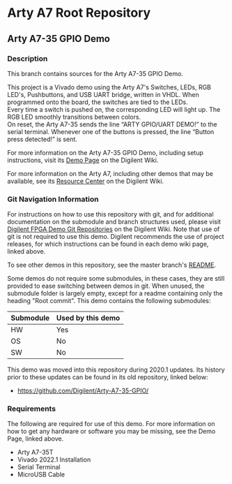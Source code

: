 # Arty A7 Root Repository

## Arty A7-35 GPIO Demo

### Description

This branch contains sources for the Arty A7-35 GPIO Demo.

This project is a Vivado demo using the Arty A7's Switches, LEDs, RGB LED's, Pushbuttons, and USB UART bridge, written in VHDL. When programmed onto the board, the switches are tied to the LEDs.  
Every time a switch is pushed on, the corresponding LED will light up. The RGB LED smoothly transitions between colors.  
On reset, the Arty A7-35 sends the line “ARTY GPIO/UART DEMO!” to the serial terminal. Whenever one of the buttons is pressed, the line “Button press detected!” is sent.

For more information on the Arty A7-35 GPIO Demo, including setup instructions, visit its [Demo Page](https://reference.digilentinc.com/reference/programmable-logic/arty-a7/demos/gpio) on the Digilent Wiki.

For more information on the Arty A7, including other demos that may be available, see its [Resource Center](https://reference.digilentinc.com/reference/programmable-logic/arty-a7/start) on the Digilent Wiki.

### Git Navigation Information

For instructions on how to use this repository with git, and for additional documentation on the submodule and branch structures used, please visit [Digilent FPGA Demo Git Repositories](https://reference.digilentinc.com/reference/programmable-logic/documents/git) on the Digilent Wiki. Note that use of git is not required to use this demo. Digilent recommends the use of project releases, for which instructions can be found in each demo wiki page, linked above.

To see other demos in this repository, see the master branch's [README](https://github.com/Digilent/Arty-A7).

Some demos do not require some submodules, in these cases, they are still provided to ease switching between demos in git. When unused, the submodule folder is largely empty, except for a readme containing only the heading "Root commit". This demo contains the following submodules:

| Submodule | Used by this demo |
|-----------|-------------------|
| HW        | Yes |
| OS        | No |
| SW        | No |

This demo was moved into this repository during 2020.1 updates. Its history prior to these updates can be found in its old repository, linked below:
* https://github.com/Digilent/Arty-A7-35-GPIO/

### Requirements

The following are required for use of this demo. For more information on how to get any hardware or software you may be missing, see the Demo Page, linked above.

* Arty A7-35T
* Vivado 2022.1 Installation
* Serial Terminal
* MicroUSB Cable
